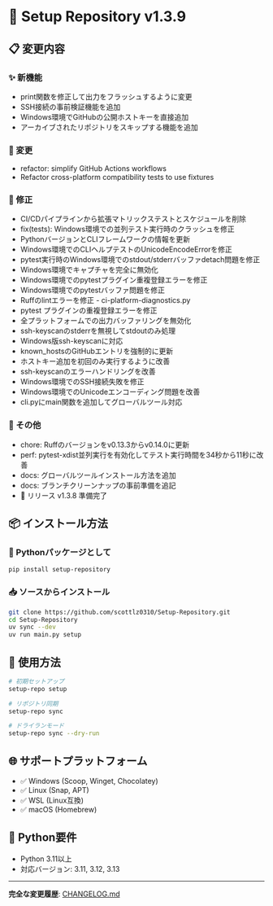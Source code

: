 # 🚀 Setup Repository v1.3.9

## 📋 変更内容

### ✨ 新機能
- print関数を修正して出力をフラッシュするように変更
- SSH接続の事前検証機能を追加
- Windows環境でGitHubの公開ホストキーを直接追加
- アーカイブされたリポジトリをスキップする機能を追加

### 🔄 変更
- refactor: simplify GitHub Actions workflows
- Refactor cross-platform compatibility tests to use fixtures

### 🐛 修正
- CI/CDパイプラインから拡張マトリックステストとスケジュールを削除
- fix(tests): Windows環境での並列テスト実行時のクラッシュを修正
- PythonバージョンとCLIフレームワークの情報を更新
- Windows環境でのCLIヘルプテストのUnicodeEncodeErrorを修正
- pytest実行時のWindows環境でのstdout/stderrバッファdetach問題を修正
- Windows環境でキャプチャを完全に無効化
- Windows環境でのpytestプラグイン重複登録エラーを修正
- Windows環境でのpytestバッファ問題を修正
- Ruffのlintエラーを修正 - ci-platform-diagnostics.py
- pytest プラグインの重複登録エラーを修正
- 全プラットフォームでの出力バッファリングを無効化
- ssh-keyscanのstderrを無視してstdoutのみ処理
- Windows版ssh-keyscanに対応
- known_hostsのGitHubエントリを強制的に更新
- ホストキー追加を初回のみ実行するように改善
- ssh-keyscanのエラーハンドリングを改善
- Windows環境でのSSH接続失敗を修正
- Windows環境でのUnicodeエンコーディング問題を改善
- cli.pyにmain関数を追加してグローバルツール対応

### 🔧 その他
- chore: Ruffのバージョンをv0.13.3からv0.14.0に更新
- perf: pytest-xdist並列実行を有効化してテスト実行時間を34秒から11秒に改善
- docs: グローバルツールインストール方法を追加
- docs: ブランチクリーンナップの事前準備を追記
- 🚀 リリース v1.3.8 準備完了

## 📦 インストール方法

### 🐍 Pythonパッケージとして
```bash
pip install setup-repository
```

### 📥 ソースからインストール
```bash
git clone https://github.com/scottlz0310/Setup-Repository.git
cd Setup-Repository
uv sync --dev
uv run main.py setup
```

## 🔧 使用方法

```bash
# 初期セットアップ
setup-repo setup

# リポジトリ同期
setup-repo sync

# ドライランモード
setup-repo sync --dry-run
```

## 🌐 サポートプラットフォーム

- ✅ Windows (Scoop, Winget, Chocolatey)
- ✅ Linux (Snap, APT)
- ✅ WSL (Linux互換)
- ✅ macOS (Homebrew)

## 🐍 Python要件

- Python 3.11以上
- 対応バージョン: 3.11, 3.12, 3.13

---

**完全な変更履歴**: [CHANGELOG.md](https://github.com/scottlz0310/Setup-Repository/blob/main/CHANGELOG.md)

